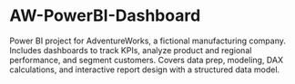 # AW-PowerBI-Dashboard
Power BI project for AdventureWorks, a fictional manufacturing company. Includes dashboards to track KPIs, analyze product and regional performance, and segment customers. Covers data prep, modeling, DAX calculations, and interactive report design with a structured data model.

